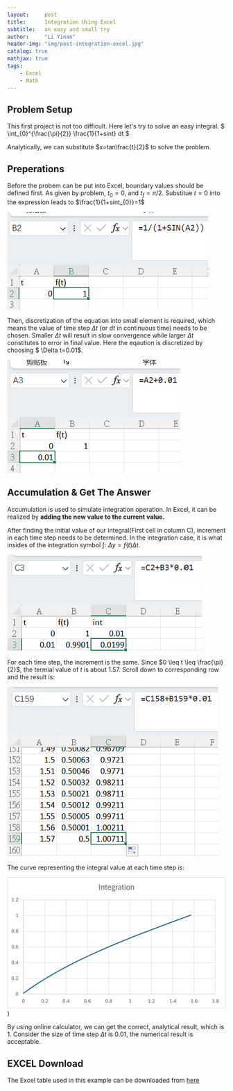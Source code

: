 ```yaml
---
layout:     post
title:      Integration Using Excel
subtitle:   an easy and small try
author:     "Li Yinan"
header-img: "img/post-integration-excel.jpg"
catalog: true
mathjax: true
tags:
    - Excel
    - Math
---
```


## Problem Setup
This first project is not too difficult. Here let's try to solve an easy integral.
$
\int_{0}^{\frac{\pi}{2}} \frac{1}{1+sint} dt
$

Analytically, we can substitute $x=tan\frac{t}{2}$ to solve the problem.

## Preperations
Before the probem can be put into Excel, boundary values should be defined first. As given by problem, $t_{0}=0$, and $t_{f}=\pi/2$. Substitue $t=0$ into the expression leads to $\frac{1}{1+sint_{0}}=1$

![](https://raw.githubusercontent.com/mgt-lya/mgt-lya.github.io/master/img/in-post/post-integration-excel/initial-value.png)

Then, discretization of the equation into small element is required, which means the value of time step $\Delta t$ (or $dt$ in continuous time) needs to be chosen. Smaller $\Delta t$ will result in slow convergence while larger $\Delta t$ constitutes to error in final value. Here the eqaution is discretized by choosing $ \Delta t=0.01$.

![](https://raw.githubusercontent.com/mgt-lya/mgt-lya.github.io/master/img/in-post/post-integration-excel/discretization.png)

## Accumulation & Get The Answer
Accumulation is used to simulate integration operation. In Excel, it can be realized by $\textbf{adding the new value to the current value.}$

After finding the initial value of our integral(First cell in column C), increment in each time step needs to be determined. In the integration case, it is what insides of the integration symbol $\int$:  $\Delta y=f(t) \Delta t$. 

![](https://raw.githubusercontent.com/mgt-lya/mgt-lya.github.io/master/img/in-post/post-integration-excel/accumulation1.png)

For each time step, the increment is the same. Since $0 \leq t \leq \frac{\pi}{2}$, the termial value of $t$ is about 1.57. Scroll down to corresponding row and the result is: 

![](https://raw.githubusercontent.com/mgt-lya/mgt-lya.github.io/master/img/in-post/post-integration-excel/result.png)

The curve representing the integral value at each time step is:

![](https://raw.githubusercontent.com/mgt-lya/mgt-lya.github.io/master/img/in-post/post-integration-excel/curve.jpg))

By using online calculator, we can get the correct, analytical result, which is 1. Consider the size of time step $\Delta t$ is 0.01, the numerical result is acceptable.

## EXCEL Download
The Excel table used in this example can be downloaded from [here](https://github.com/mgt-lya/mgt-lya.github.io/blob/master/Assets/Integration_Excel.xlsx)